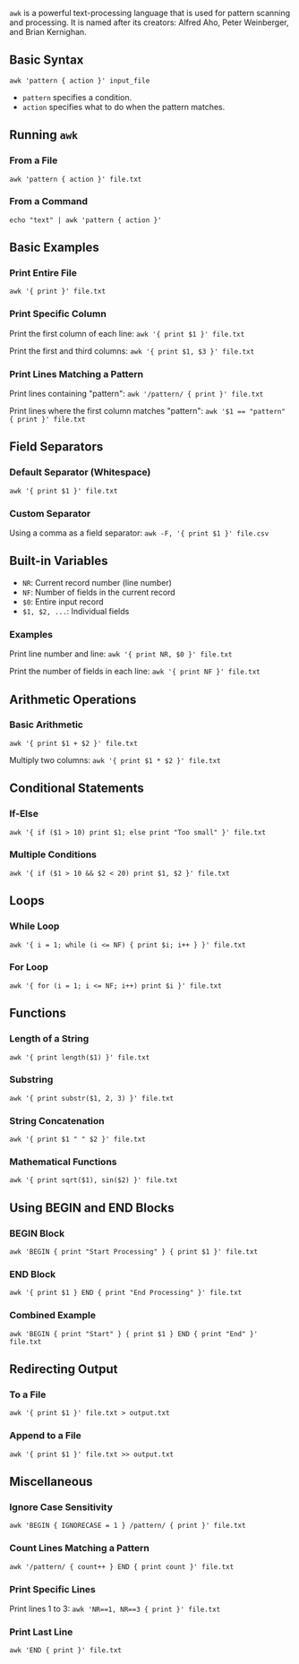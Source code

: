 `awk` is a powerful text-processing language that is used for pattern scanning and processing. It is named after its creators: Alfred Aho, Peter Weinberger, and Brian Kernighan.

## Basic Syntax

```
awk 'pattern { action }' input_file
```

- `pattern` specifies a condition.
- `action` specifies what to do when the pattern matches.

## Running `awk`

### From a File
`
awk 'pattern { action }' file.txt
`

### From a Command
`echo "text" | awk 'pattern { action }'`

## Basic Examples

### Print Entire File
`awk '{ print }' file.txt`

### Print Specific Column

Print the first column of each line:
`awk '{ print $1 }' file.txt`

Print the first and third columns:
`awk '{ print $1, $3 }' file.txt`

### Print Lines Matching a Pattern

Print lines containing "pattern":
`awk '/pattern/ { print }' file.txt`

Print lines where the first column matches "pattern":
`awk '$1 == "pattern" { print }' file.txt`

## Field Separators

### Default Separator (Whitespace)
`awk '{ print $1 }' file.txt`

### Custom Separator

Using a comma as a field separator:
`awk -F, '{ print $1 }' file.csv`

## Built-in Variables

- `NR`: Current record number (line number)
- `NF`: Number of fields in the current record
- `$0`: Entire input record
- `$1, $2, ...`: Individual fields

### Examples

Print line number and line:
`awk '{ print NR, $0 }' file.txt`

Print the number of fields in each line:
`awk '{ print NF }' file.txt`

## Arithmetic Operations

### Basic Arithmetic
`awk '{ print $1 + $2 }' file.txt`

Multiply two columns:
`awk '{ print $1 * $2 }' file.txt`

## Conditional Statements

### If-Else
`awk '{ if ($1 > 10) print $1; else print "Too small" }' file.txt`

### Multiple Conditions
`awk '{ if ($1 > 10 && $2 < 20) print $1, $2 }' file.txt`

## Loops

### While Loop
`awk '{ i = 1; while (i <= NF) { print $i; i++ } }' file.txt`

### For Loop
`awk '{ for (i = 1; i <= NF; i++) print $i }' file.txt`

## Functions

### Length of a String
`awk '{ print length($1) }' file.txt`

### Substring
`awk '{ print substr($1, 2, 3) }' file.txt`

### String Concatenation
`awk '{ print $1 " " $2 }' file.txt`

### Mathematical Functions
`awk '{ print sqrt($1), sin($2) }' file.txt`

## Using BEGIN and END Blocks

### BEGIN Block
`awk 'BEGIN { print "Start Processing" } { print $1 }' file.txt`

### END Block
`awk '{ print $1 } END { print "End Processing" }' file.txt`

### Combined Example
`awk 'BEGIN { print "Start" } { print $1 } END { print "End" }' file.txt`

## Redirecting Output

### To a File
`awk '{ print $1 }' file.txt > output.txt`

### Append to a File
`awk '{ print $1 }' file.txt >> output.txt`

## Miscellaneous

### Ignore Case Sensitivity
`awk 'BEGIN { IGNORECASE = 1 } /pattern/ { print }' file.txt`

### Count Lines Matching a Pattern
`awk '/pattern/ { count++ } END { print count }' file.txt`

### Print Specific Lines
Print lines 1 to 3:
`awk 'NR==1, NR==3 { print }' file.txt`

### Print Last Line
`awk 'END { print }' file.txt`